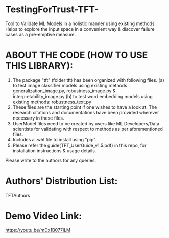 # TestingForTrust-TFT-
Tool to Validate ML Models in a holistic manner using existing methods. Helps to explore the input space in a convenient way & discover failure cases as a pre-emptive measure.
# ABOUT THE CODE (HOW TO USE THIS LIBRARY):
1. The package "tft" (folder tft) has been organized with following files.
(a) to test image classifier models using existing methods : generalization_image.py, robustness_image.py & interpretability_image.py 
(b) to test word embedding models using existing methods: robustness_text.py
2. These files are the starting point if one wishes to have a look at. The research citations and documentations have been provided wherever necessary in these files. 
3. UserModel files need to be created by users like ML Developers/Data scientists for validating with respect to methods as per aforementioned files.
4. Includes a .whl file to install using "pip".
5. Please refer the guide(TFT_UserGuide_v1.5.pdf) in this repo, for installation instructions & usage details.

Please write to the authors for any queries.
# Authors' Distribution List:
TFTAuthors
# Demo Video Link:
https://youtu.be/mDx1B077iLM

